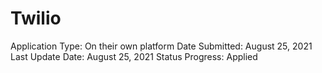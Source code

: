 # Twilio

Application Type: On their own platform
Date Submitted: August 25, 2021
Last Update Date: August 25, 2021
Status Progress: Applied